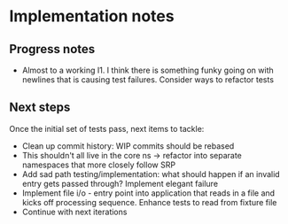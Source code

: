 # Implementation notes

## Progress notes
- Almost to a working I1. I think there is something funky going on with
  newlines that is causing test failures. Consider ways to refactor tests

## Next steps
Once the initial set of tests pass, next items to tackle:
- Clean up commit history: WIP commits should be rebased
- This shouldn't all live in the core ns -> refactor into separate namespaces
  that more closely follow SRP
- Add sad path testing/implementation: what should happen if an invalid entry
  gets passed through? Implement elegant failure
- Implement file i/o - entry point into application that reads in a file and
  kicks off processing sequence. Enhance tests to read from fixture file
- Continue with next iterations
